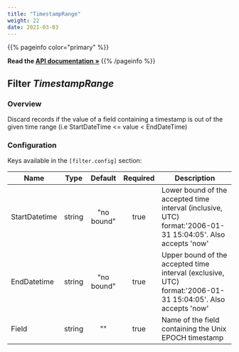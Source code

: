 ```yaml
---
title: "TimestampRange"
weight: 22
date: 2021-03-03
---
```

{{% pageinfo color="primary" %}}

**Read the [API documentation &raquo;](https://pkg.go.dev/github.com/AdRoll/baker/filter#TimestampRange)**
{{% /pageinfo %}}

## Filter *TimestampRange*

### Overview
Discard records if the value of a field containing a timestamp is out of the given time range (i.e StartDateTime <= value < EndDateTime)

### Configuration

Keys available in the `[filter.config]` section:

|Name|Type|Default|Required|Description|
|----|:--:|:-----:|:------:|-----------|
| StartDatetime| string| "no bound"| true| Lower bound of the accepted time interval (inclusive, UTC) format:'2006-01-31 15:04:05'. Also accepts 'now'|
| EndDatetime| string| "no bound"| true| Upper bound of the accepted time interval (exclusive, UTC) format:'2006-01-31 15:04:05'. Also accepts 'now'|
| Field| string| ""| true| Name of the field containing the Unix EPOCH timestamp|

